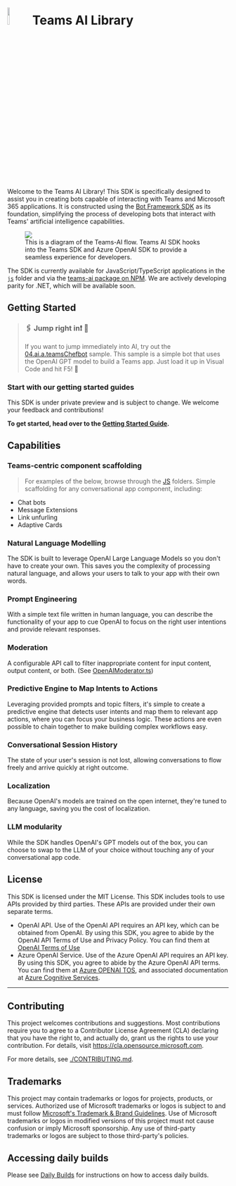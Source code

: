 # <image src="https://github.com/microsoft/teams-ai/assets/14900841/972a9a1b-679a-4725-bfc0-a1e76151a78a" height="10%" width="10%" /> Teams AI Library

Welcome to the Teams AI Library! This SDK is specifically designed to assist you in creating bots capable of interacting with Teams and Microsoft 365 applications. It is constructed using the [Bot Framework SDK](https://github.com/microsoft/botbuilder-js) as its foundation, simplifying the process of developing bots that interact with Teams' artificial intelligence capabilities.

<p>
<figure>
<img src="https://github.com/microsoft/teams-ai/assets/14900841/154353ff-bafe-4423-abcd-6dc5a8680fe9" />
<figcaption>This is a diagram of the Teams-AI flow. Teams AI SDK hooks into the Teams SDK and Azure OpenAI SDK to provide a seamless experience for developers.</figcaption>
</figure>
</p>
The SDK is currently available for JavaScript/TypeScript applications in the <a href="./js" ><code>js</code></a> folder and via the <a href="https://www.npmjs.com/package/@microsoft/teams-ai">teams-ai package on NPM</a>. We are actively developing parity for .NET, which will be available soon.

## Getting Started

> ### 🖇️ Jump right in❗️ 📎
>
> If you want to jump immediately into AI, try out the [04.ai.a.teamsChefbot](./js/samples/04.ai.a.teamsChefBot) sample. This sample is a simple bot that uses the OpenAI GPT model to build a Teams app. Just load it up in Visual Code and hit F5! 🎉

### Start with our getting started guides

This SDK is under private preview and is subject to change. We welcome your feedback and contributions!

**To get started, head over to the [Getting Started Guide](getting-started/README.md).**

## Capabilities

### Teams-centric component scaffolding

> For examples of the below, browse through the [JS](./js/samples/) folders.
> Simple scaffolding for any conversational app component, including:

- Chat bots
- Message Extensions
- Link unfurling
- Adaptive Cards

### Natural Language Modelling

The SDK is built to leverage OpenAI Large Language Models so you don't have to create your own. This saves you the complexity of processing natural language, and allows your users to talk to your app with their own words.

### Prompt Engineering

With a simple text file written in human language, you can describe the functionality of your app to cue OpenAI to focus on the right user intentions and provide relevant responses.

### Moderation

A configurable API call to filter inappropriate content for input content, output content, or both. (See [OpenAIModerator.ts](./js/packages/teams-ai/src/OpenAIModerator.ts))

### Predictive Engine to Map Intents to Actions

Leveraging provided prompts and topic filters, it's simple to create a predictive engine that detects user intents and map them to relevant app actions, where you can focus your business logic. These actions are even possible to chain together to make building complex workflows easy.

### Conversational Session History

The state of your user's session is not lost, allowing conversations to flow freely and arrive quickly at right outcome.

### Localization

Because OpenAI's models are trained on the open internet, they're tuned to any language, saving you the cost of localization.

### LLM modularity

While the SDK handles OpenAI's GPT models out of the box, you can choose to swap to the LLM of your choice without touching any of your conversational app code.

## License

This SDK is licensed under the MIT License. This SDK includes tools to use APIs provided by third parties. These APIs are provided under their own separate terms.

- OpenAI API. Use of the OpenAI API requires an API key, which can be obtained from OpenAI. By using this SDK, you agree to abide by the OpenAI API Terms of Use and Privacy Policy. You can find them at [OpenAI Terms of Use](https://openai.com/policies/terms-of-use)
- Azure OpenAI Service. Use of the Azure OpenAI API requires an API key. By using this SDK, you agree to abide by the Azure OpenAI API terms. You can find them at [Azure OPENAI TOS](https://www.microsoft.com/licensing/terms/productoffering/MicrosoftAzure/MCA#ServiceSpecificTerms), and associated documentation at [Azure Cognitive Services](https://learn.microsoft.com/en-us/azure/cognitive-services/openai/).

---

## Contributing

This project welcomes contributions and suggestions. Most contributions require you to agree to a
Contributor License Agreement (CLA) declaring that you have the right to, and actually do, grant us
the rights to use your contribution. For details, visit https://cla.opensource.microsoft.com.

For more details, see [./CONTRIBUTING.md](./CONTRIBUTING.md).

## Trademarks

This project may contain trademarks or logos for projects, products, or services. Authorized use of Microsoft
trademarks or logos is subject to and must follow
[Microsoft's Trademark & Brand Guidelines](https://www.microsoft.com/en-us/legal/intellectualproperty/trademarks/usage/general).
Use of Microsoft trademarks or logos in modified versions of this project must not cause confusion or imply Microsoft sponsorship.
Any use of third-party trademarks or logos are subject to those third-party's policies.

## Accessing daily builds

Please see [Daily Builds](docs/DAILYBUILDS.md) for instructions on how to access daily builds.
